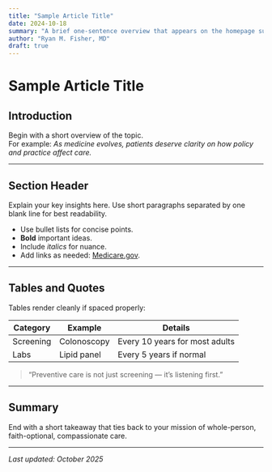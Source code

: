 ```yaml
---
title: "Sample Article Title"
date: 2024-10-18
summary: "A brief one-sentence overview that appears on the homepage summary cards."
author: "Ryan M. Fisher, MD"
draft: true
---
```


# Sample Article Title

## Introduction

Begin with a short overview of the topic.  
For example: _As medicine evolves, patients deserve clarity on how policy and practice affect care._

---

## Section Header

Explain your key insights here. Use short paragraphs separated by one blank line for best readability.

- Use bullet lists for concise points.
- **Bold** important ideas.
- Include *italics* for nuance.
- Add links as needed: [Medicare.gov](https://www.medicare.gov).

---

## Tables and Quotes

Tables render cleanly if spaced properly:

| Category | Example | Details |
|-----------|----------|----------|
| Screening | Colonoscopy | Every 10 years for most adults |
| Labs | Lipid panel | Every 5 years if normal |

> “Preventive care is not just screening — it’s listening first.”

---

## Summary

End with a short takeaway that ties back to your mission of whole-person, faith-optional, compassionate care.

---

*Last updated: October 2025*
